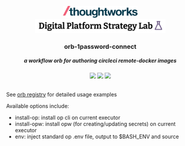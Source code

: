 <div align="center">
	<p>
		<img alt="Thoughtworks Logo" src="https://raw.githubusercontent.com/ThoughtWorks-DPS/static/master/thoughtworks_flamingo_wave.png?sanitize=true" width=200 />
    <br />
		<img alt="DPS Title" src="https://raw.githubusercontent.com/ThoughtWorks-DPS/static/master/dps_lab_title.png" width=350/>
	</p>
  <h3>orb-1password-connect</h3>
  <h5>a workflow orb for authoring circleci remote-docker images</h5>
  <a href="https://app.circleci.com/pipelines/github/ThoughtWorks-DPS/orb-1password-connect"><img src="https://circleci.com/gh/ThoughtWorks-DPS/orb-1password-connect.svg?style=shield"></a> <a href="https://badges.circleci.com/orbs/twdps/onepassword.svg"><img src="https://badges.circleci.com/orbs/twdps/onepassword.svg"></a> <a href="https://opensource.org/licenses/MIT"><img src="https://img.shields.io/badge/license-MIT-blue.svg"></a>
</div>
<br />


See [orb registry](https://circleci.com/developer/orbs/orb/twdps/onepassword) for detailed usage examples

Available options include:

  - install-op: install op cli on current executor
  - install-opw: install opw (for creating/updating secrets) on current executor
  - env: inject standard op .env file, output to $BASH_ENV and source